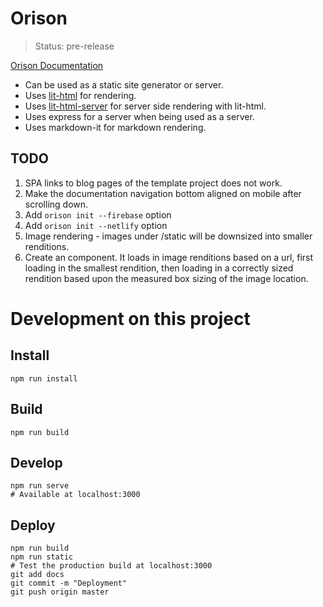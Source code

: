 # Orison

> Status: pre-release

[Orison Documentation](https://orison.alexlockhart.me)

* Can be used as a static site generator or server.
* Uses [lit-html](https://github.com/Polymer/lit-html) for rendering.
* Uses [lit-html-server](https://github.com/popeindustries/lit-html-server) for server side rendering with lit-html.
* Uses express for a server when being used as a server.
* Uses markdown-it for markdown rendering.

## TODO

1. SPA links to blog pages of the template project does not work.
1. Make the documentation navigation bottom aligned on mobile after scrolling down.
1. Add `orison init --firebase` option
1. Add `orison init --netlify` option
1. Image rendering - images under /static will be downsized into smaller renditions.
1. Create an <orison-img> component. It loads in image renditions based on a url, first loading in the smallest rendition, then loading in a correctly sized rendition based upon the measured box sizing of the image location.

# Development on this project

## Install

```
npm run install
```

## Build

```
npm run build
```

## Develop

```
npm run serve
# Available at localhost:3000
```

## Deploy

```
npm run build
npm run static
# Test the production build at localhost:3000
git add docs
git commit -m "Deployment"
git push origin master
```
